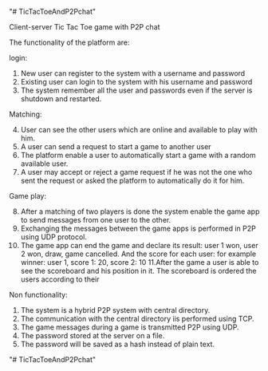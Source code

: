 "# TicTacToeAndP2Pchat" 

Client-server Tic Tac Toe game with P2P chat

The functionality of the platform are:

login:
1. New user can register to the system with a username and password
2. Existing user can login to the system with his username and password
3. The system remember all the user and passwords even if the
server is shutdown and restarted.

Matching:

4. User can see the other users which are online and available to play with him.
5. A user can send a request to start a game to another user
6. The platform enable a user to automatically start a game with a random available user.
7. A user may accept or reject a game request if he was not the one who sent the request or asked the platform to automatically do it for him.

Game play:

8. After a matching of two players is done the system enable the game app to send messages from one user to the other.
9. Exchanging the messages between the game apps is performed in P2P using UDP protocol.
10. The game app can end the game and declare its result: user 1 won, user 2 won, draw, game cancelled. And the score for each user: for example winner: user 1, score 1: 20, score 2: 10
11.After the game a user is able to see the scoreboard and his position in it. The scoreboard is ordered the users according to their

Non functionality:
1. The system is a hybrid P2P system with central directory.
2. The communication with the central directory iis performed using TCP.
3. The game messages during a game is transmitted P2P using UDP.
4. The password stored at the server on a file.
5. The password will be saved as a hash instead of plain text.

"# TicTacToeAndP2Pchat" 
